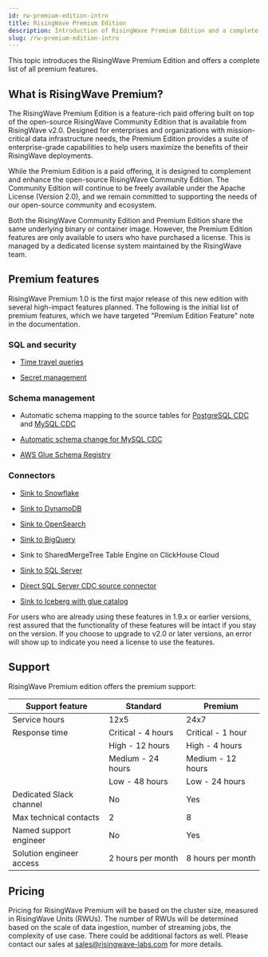 ```yaml
---
id: rw-premium-edition-intro
title: RisingWave Premium Edition
description: Introduction of RisingWave Premium Edition and a complete list of premium features.
slug: /rw-premium-edition-intro
---
```

<head>
  <link rel="canonical" href="https://docs.risingwave.com/docs/current/rw-premium-edition-intro/" />
</head>

This topic introduces the RisingWave Premium Edition and offers a complete list of all premium features.

## What is RisingWave Premium?

The RisingWave Premium Edition is a feature-rich paid offering built on top of the open-source RisingWave Community Edition that is available from RisingWave v2.0. Designed for enterprises and organizations with mission-critical data infrastructure needs, the Premium Edition provides a suite of enterprise-grade capabilities to help users maximize the benefits of their RisingWave deployments.

While the Premium Edition is a paid offering, it is designed to complement and enhance the open-source RisingWave Community Edition. The Community Edition will continue to be freely available under the Apache License (Version 2.0), and we remain committed to supporting the needs of our open-source community and ecosystem.

Both the RisingWave Community Edition and Premium Edition share the same underlying binary or container image. However, the Premium Edition features are only available to users who have purchased a license. This is managed by a dedicated license system maintained by the RisingWave team.

## Premium features

RisingWave Premium 1.0 is the first major release of this new edition with several high-impact features planned. The following is the initial list of premium features, which we have targeted "Premium Edition Feature" note in the documentation.

### SQL and security

- [Time travel queries](/transform/time-travel-query.md)

- [Secret management](/deploy/manage-secrets.md)

### Schema management

- Automatic schema mapping to the source tables for [PostgreSQL CDC](/guides/ingest-from-postgres-cdc.md#automatically-map-upstream-table-schema) and [MySQL CDC](/guides/ingest-from-mysql-cdc.md#automatically-map-upstream-table-schema)

- [Automatic schema change for MySQL CDC](/guides/ingest-from-mysql-cdc.md#automatically-change-schema)

- [AWS Glue Schema Registry](/ingest/ingest-from-kafka.md#read-schemas-from-aws-glue-schema-registry)

### Connectors

- [Sink to Snowflake](/guides/sink-to-snowflake.md)

- [Sink to DynamoDB](/guides/sink-to-dynamodb.md)

- [Sink to OpenSearch](/guides/sink-to-opensearch.md)

- [Sink to BigQuery](/guides/sink-to-bigquery.md)

- Sink to SharedMergeTree Table Engine on ClickHouse Cloud

- [Sink to SQL Server](/guides/sink-to-sqlserver.md)

- [Direct SQL Server CDC source connector](/guides/ingest-from-sqlserver-cdc.md)

- [Sink to Iceberg with glue catalog](/guides/sink-to-iceberg.md#glue-catelogs)

For users who are already using these features in 1.9.x or earlier versions, rest assured that the functionality of these features will be intact if you stay on the version. If you choose to upgrade to v2.0 or later versions, an error will show up to indicate you need a license to use the features.

## Support

RisingWave Premium edition offers the premium support:

| Support feature             | Standard            | Premium            |
|-----------------------------|---------------------|--------------------|
| Service hours               | 12x5                | 24x7               |
| Response time               | Critical - 4 hours  | Critical - 1 hour  |
|                             | High - 12 hours     | High - 4 hours     |
|                             | Medium - 24 hours   | Medium - 12 hours  |
|                             | Low - 48 hours      | Low - 24 hours     |
| Dedicated Slack channel      | No                  | Yes                |
| Max technical contacts      | 2                   | 8                  |
| Named support engineer      | No                  | Yes                |
| Solution engineer access    | 2 hours per month   | 8 hours per month  |

## Pricing

Pricing for RisingWave Premium will be based on the cluster size, measured in RisingWave Units (RWUs). The number of RWUs will be determined based on the scale of data ingestion, number of streaming jobs, the complexity of use case. There could be additional factors as well. Please contact our sales at [sales@risingwave-labs.com](mailto:sales@risingwave-labs.com) for more details.
